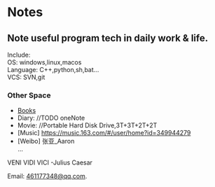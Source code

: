 # Notes

## Note useful program tech in daily work & life. 

Include:  
OS:                windows,linux,macos  
Language:          C++,python,sh,bat...  
VCS:               SVN,git  


### Other Space  
- [Books](https://1drv.ms/f/s!AjnTck1kjTur020KBel2WntM13Af)  
- Diary:             //TODO oneNote   
- Movie:             //Portable Hard Disk Drive,3T+3T+2T+2T  
- [Music]             https://music.163.com/#/user/home?id=349944279  
- [Weibo]             张亚_Aaron  
... 
 
VENI VIDI VICI  -Julius Caesar


Email: 461177348@qq.com.  
